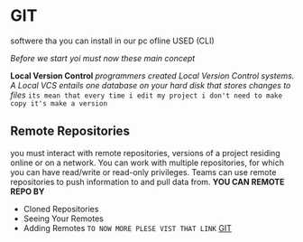 # GIT
softwere tha you can install in our pc ofline USED (CLI) 

*Before we start yoi must now these main concept*

**Local Version Control** *programmers created Local Version Control systems. A Local VCS entails one database on your hard disk that stores changes to files* 
` its mean that every time i edit my project i don't need to make copy it's make a version `

## Remote Repositories

 you must interact with remote repositories, versions of a project residing online or on a network. You can work with multiple repositories,
 for which you can have read/write or read-only privileges. Teams can use remote repositories to push information to and pull data from.
 **YOU CAN REMOTE REPO BY**
* Cloned Repositories
* Seeing Your Remotes
* Adding Remotes
`TO NOW MORE PLESE VIST THAT LINK` [GIT](https://blog.udemy.com/git-tutorial-a-comprehensive-guide/#2_1)




